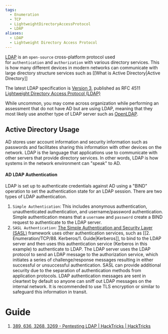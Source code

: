 ```yaml
---
tags:
  - Enumeration
  - TCP
  - LightweightDirectoryAccessProtocol
  - LDAP
aliases:
  - LDAP
  - Lightweight Directory Access Protocol
---
```

[LDAP](https://www.rfc-editor.org/rfc/rfc4511) is an `open-source` cross-platform protocol used for `authentication` and `authorization` with various directory services. This is how many different devices in modern networks can communicate with large directory structure services such as [[What is Active Directory|Active Directory]]

The latest LDAP specification is [Version 3](https://tools.ietf.org/html/rfc4511), published as RFC 4511
[Lightweight Directory Access Protocol (LDAP)](https://en.wikipedia.org/wiki/Lightweight_Directory_Access_Protocol)

While uncommon, you may come across organization while performing an assessment that do not have AD but are using LDAP, meaning that they most likely use another type of LDAP server such as [OpenLDAP](https://en.wikipedia.org/wiki/OpenLDAP).
## Active Directory Usage

AD stores user account information and security information such as passwords and facilitates sharing this information with other devices on the network. LDAP is the language that applications use to communicate with other servers that provide directory services. In other words, LDAP is how systems in the network environment can "speak" to AD.
#### AD LDAP Authentication

LDAP is set up to authenticate credentials against AD using a "BIND" operation to set the authentication state for an LDAP session. There are two types of LDAP authentication.

1. `Simple Authentication`: This includes anonymous authentication, unauthenticated authentication, and username/password authentication. Simple authentication means that a `username` and `password` create a BIND request to authenticate to the LDAP server.
2. `SASL Authentication`: [The Simple Authentication and Security Layer (SASL)](https://en.wikipedia.org/wiki/Simple_Authentication_and_Security_Layer) framework uses other authentication services, such as [[2. Enumeration/TCP/88. Kerberos/1. Guide|Kerberos]], to bind to the LDAP server and then uses this authentication service (Kerberos in this example) to authenticate to LDAP. The LDAP server uses the LDAP protocol to send an LDAP message to the authorization service, which initiates a series of challenge/response messages resulting in either successful or unsuccessful authentication. SASL can provide additional security due to the separation of authentication methods from application protocols.
LDAP authentication messages are sent in cleartext by default so anyone can sniff out LDAP messages on the internal network. It is recommended to use TLS encryption or similar to safeguard this information in transit.
# Guide

1. [389, 636, 3268, 3269 - Pentesting LDAP | HackTricks | HackTricks](https://book.hacktricks.xyz/pentesting/pentesting-ldap)